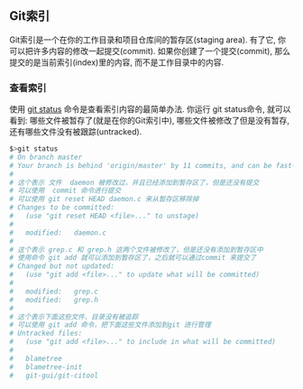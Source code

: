 ## Git索引

Git索引是一个在你的工作目录和项目仓库间的暂存区(staging area). 有了它, 你可以把许多内容的修改一起提交(commit). 如果你创建了一个提交(commit), 那么提交的是当前索引(index)里的内容, 而不是工作目录中的内容.

### 查看索引

使用 [git status](http://www.kernel.org/pub/software/scm/git/docs/git-status.html) 命令是查看索引内容的最简单办法. 你运行 git status命令, 就可以看到: 哪些文件被暂存了(就是在你的Git索引中), 哪些文件被修改了但是没有暂存, 还有哪些文件没有被跟踪(untracked).

```bash
$>git status
# On branch master
# Your branch is behind 'origin/master' by 11 commits, and can be fast-forwarded.
#
# 这个表示 文件  daemon 被修改过，并且已经添加到暂存区了，但是还没有提交
# 可以使用  commit 命令进行提交
# 可以使用 git reset HEAD daemon.c 来从暂存区移除掉
# Changes to be committed:
#   (use "git reset HEAD <file>..." to unstage)
#
#   modified:   daemon.c
#
# 这个表示 grep.c 和 grep.h 这两个文件被修改了，但是还没有添加到暂存区中
# 使用命令 git add 就可以添加到暂存区了，之后就可以通过commit 来提交了
# Changed but not updated:
#   (use "git add <file>..." to update what will be committed)
#
#   modified:   grep.c
#   modified:   grep.h
#
# 这个表示下面这些文件、目录没有被追踪
# 可以使用 git add 命令，把下面这些文件添加到git 进行管理
# Untracked files:
#   (use "git add <file>..." to include in what will be committed)
#
#   blametree
#   blametree-init
#   git-gui/git-citool
```